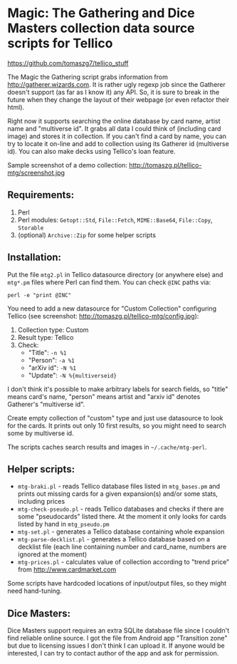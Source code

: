 Magic: The Gathering and Dice Masters collection data source scripts for Tellico
========================================================================
<https://github.com/tomaszg7/tellico_stuff>


The Magic the Gathering script grabs information from 
http://gatherer.wizards.com. It is rather ugly regexp job since the Gatherer 
doesn't support (as far as I know it) any API. So, it is sure to break in the 
future when they change the layout of their webpage (or even refactor their 
html).

Right now it supports searching the online database by card name, artist name 
and "multiverse id". It grabs all data I could think of (including card image) 
and stores it in collection. If you can't find a card by name, you can try to 
locate it on-line and add to collection using its Gatherer id (multiverse id). 
You can also make decks using Tellico's loan feature.

Sample screenshot of a demo collection: 
<http://tomaszg.pl/tellico-mtg/screenshot.jpg>

Requirements:
-------------
1. Perl
2. Perl modules: `Getopt::Std`, `File::Fetch`, `MIME::Base64`, `File::Copy`, `Storable` 
3. (optional) `Archive::Zip` for some helper scripts

Installation:
-------------
Put the file `mtg2.pl` in Tellico datasource directory (or anywhere else) and 
`mtg*.pm` files where Perl can find them. You can check `@INC` paths via:

```perl -e "print @INC"```

You need to add a new datasource for "Custom Collection" configuring Tellico 
(see screenshot: <http://tomaszg.pl/tellico-mtg/config.jpg>):

1. Collection type: Custom
2. Result type: Tellico
3. Check:
	* "Title": `-n %1`
	* "Person": `-a %1`
	* "arXiv id": `-N %1`
	* "Update": `-N %{multiverseid}`

I don't think it's possible to make arbitrary labels for search fields, so 
"title" means card's name, "person" means artist and "arxiv id" denotes 
Gatherer's "multiverse id".

Create empty collection of "custom" type and just use datasource to look for 
the cards. It prints out only 10 first results, so you might need to search 
some by multiverse id.

The scripts caches search results and images in `~/.cache/mtg-perl`.

Helper scripts:
---------------
* `mtg-braki.pl` - reads Tellico database files listed in `mtg_bases.pm` and prints out missing cards for a 
		given expansion(s) and/or some stats, including prices
* `mtg-check-pseudo.pl` - reads Tellico databases and checks if there are some 
		"pseudocards" listed there. At the moment it only looks for cards  listed by hand in `mtg_pseudo.pm`
* `mtg-set.pl` - generates a Tellico database containing whole expansion
* `mtg-parse-decklist.pl` - generates a Tellico database based on a decklist file (each line containing number and card_name, numbers are ignored at the moment)
* `mtg-prices.pl` - calculates value of collection according to "trend price" from <http://www.cardmarket.com>

Some scripts have hardcoded locations of input/output files, so they might need 
hand-tuning.

Dice Masters:
-------------

Dice Masters support requires an extra SQLite database file since I couldn't 
find reliable online source. I got the file from Android app "Transition zone" 
but due to licensing issues I don't think I can upload it. If anyone would be 
interested, I can try to contact author of the app and ask for permission. 
